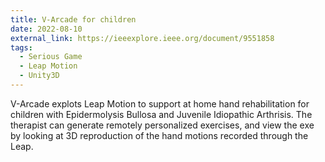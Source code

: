 ```yaml
---
title: V-Arcade for children
date: 2022-08-10
external_link: https://ieeexplore.ieee.org/document/9551858
tags:
  - Serious Game
  - Leap Motion
  - Unity3D
---
```

V-Arcade explots Leap Motion to support at home hand rehabilitation for children with Epidermolysis Bullosa and Juvenile Idiopathic Arthrisis. The therapist can generate remotely personalized exercises, and view the exe by looking at 3D reproduction of the hand motions recorded through the Leap.
<!--more-->
